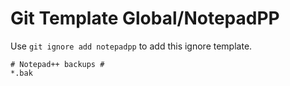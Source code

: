 Git Template Global/NotepadPP
===

Use `git ignore add notepadpp` to add this ignore template.

```
# Notepad++ backups #
*.bak
```
